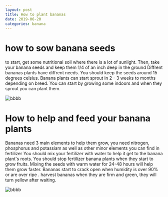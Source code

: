```yaml
---
layout: post
title: How to plant bananas
date: 2019-06-20
categories: banana
---
```


# how to sow banana seeds
to start, get some nutritional soil where there is a lot of sunlight. Then, take your banana seeds and keep them 1/4 of an inch deep in the ground
Diffrent bananas plants have diffrent needs. You should keep the seeds around 15 degrees celsius. Banana plants can start sprout in 2 - 3 weeks
to months depending on breed. You can start by growing some indoors and when they sprout you can plant them.

![bbbb](/dabdabminer.github.io/51RrMn8gYFL._SX425_.jpg)

# How to help and feed your banana plants
Bananas need 3 main elements to help them grow, you need nitrogen, phosphorus and potassiam as well as other minor elements you can find in fertilizer
You should mix your fertilizer with water to help it get to the banana plant's roots. You should stop fertilizer banana plants when they start to grow fruits.
Mixing the seeds with warm water for 24-48 hours will help them grow faster. Bananas start to crack open when humidity is over 90% or are over ripe
. harvest bananas when they are firm and green, they will turn yellow after waiting.

![bbbb](/dabdabminer.github.io/banana-plant-500x500.jpg)
